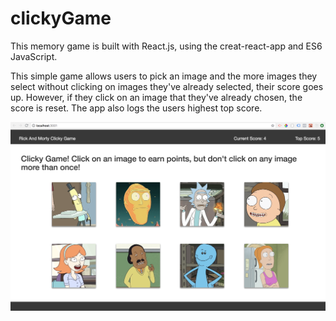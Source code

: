 # clickyGame

This memory game is built with React.js, using the creat-react-app and ES6 JavaScript.

This simple game allows users to pick an image and the more images they select without clicking on images they've already selected, their score goes up.  However, if they click on an image that they've already chosen, the score is reset.  The app also logs the users highest top score.

![Screenshot of game in action.](https://raw.githubusercontent.com/chrislblack/clickyGame/master/readMeImage/HowItWorks.png)
